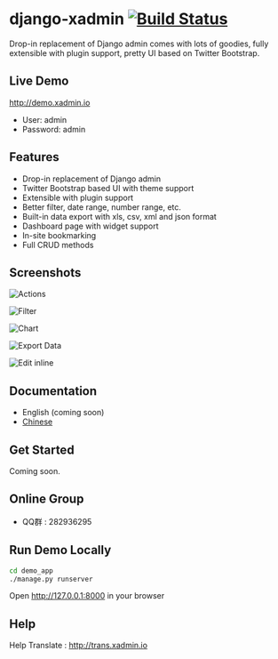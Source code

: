 django-xadmin [![Build Status](https://travis-ci.org/sshwsfc/django-xadmin.png?branch=master)](https://travis-ci.org/sshwsfc/django-xadmin)
==============

Drop-in replacement of Django admin comes with lots of goodies, fully extensible with plugin support, pretty UI based on Twitter Bootstrap.

Live Demo
----

http://demo.xadmin.io

* User: admin
* Password: admin

Features
--------

* Drop-in replacement of Django admin
* Twitter Bootstrap based UI with theme support
* Extensible with plugin support
* Better filter, date range, number range, etc.
* Built-in data export with xls, csv, xml and json format
* Dashboard page with widget support
* In-site bookmarking
* Full CRUD methods


Screenshots
-----------

![Actions](https://raw.github.com/sshwsfc/django-xadmin/docs-chinese/doc/images/plugins/action.png)

![Filter](https://raw.github.com/sshwsfc/django-xadmin/docs-chinese/doc/images/plugins/filter.png)

![Chart](https://raw.github.com/sshwsfc/django-xadmin/docs-chinese/doc/images/plugins/chart.png)

![Export Data](https://raw.github.com/sshwsfc/django-xadmin/docs-chinese/doc/images/plugins/export.png)

![Edit inline](https://raw.github.com/sshwsfc/django-xadmin/docs-chinese/doc/images/plugins/editable.png)


Documentation
--------

* English (coming soon)
* [Chinese](https://xadmin.readthedocs.org/en/latest/index.html)


Get Started
-----------

Coming soon.

Online Group
--------------

* QQ群 : 282936295

Run Demo Locally
---------

```bash
cd demo_app
./manage.py runserver
```

Open http://127.0.0.1:8000 in your browser

Help
----

Help Translate : http://trans.xadmin.io
